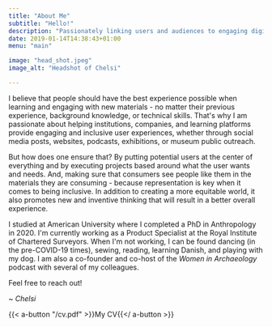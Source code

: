 ```yaml
---
title: "About Me"
subtitle: "Hello!"
description: "Passionately linking users and audiences to engaging digital and real world experiences"
date: 2019-01-14T14:38:43+01:00
menu: "main"

image: "head_shot.jpeg"
image_alt: "Headshot of Chelsi"

---
```


I believe that people should have the best experience possible when learning and engaging with new materials - no matter their previous experience, background knowledge, or technical skills. That's why I am passionate about helping institutions, companies, and learning platforms provide engaging and inclusive user experiences, whether through social media posts, websites, podcasts, exhibitions, or museum public outreach.

But how does one ensure that? By putting potential users at the center of everything and by executing projects based around what the user wants and needs. And, making sure that consumers see people like them in the materials they are consuming - because representation is key when it comes to being inclusive. In addition to creating a more equitable world, it also promotes new and inventive thinking that will result in a better overall experience.

I studied at American University where I completed a PhD in Anthropology in 2020. I'm currently working as a Product Specialist at the Royal Institute of Chartered Surveyors. When I'm not working, I can be found dancing (in the pre-COVID-19 times), sewing, reading, learning Danish, and playing with my dog. I am also a co-founder and co-host of the _Women in Archaeology_ podcast with several of my colleagues.

Feel free to reach out!

_~ Chelsi_

{{< a-button "/cv.pdf" >}}My CV{{</ a-button >}}
